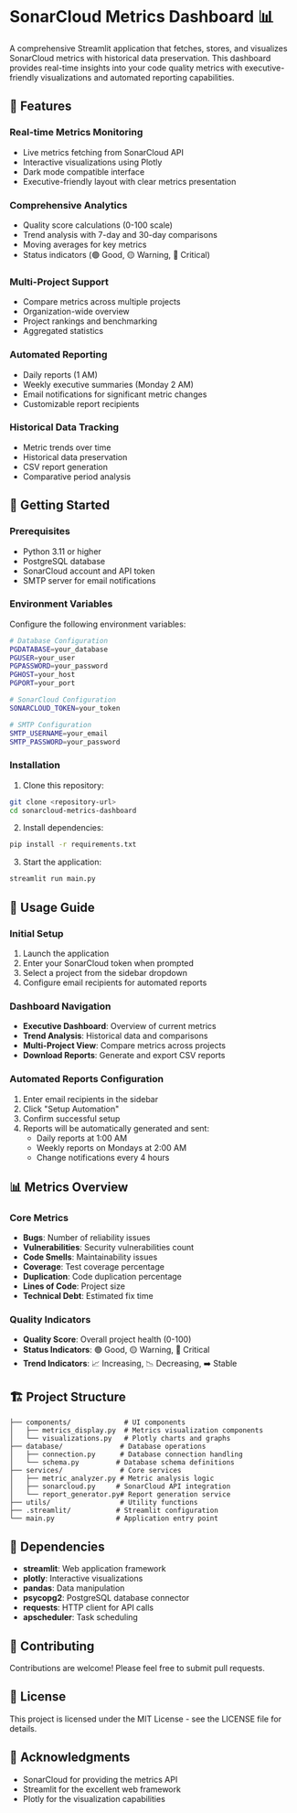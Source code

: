 # SonarCloud Metrics Dashboard 📊

A comprehensive Streamlit application that fetches, stores, and visualizes SonarCloud metrics with historical data preservation. This dashboard provides real-time insights into your code quality metrics with executive-friendly visualizations and automated reporting capabilities.

## 🌟 Features

### Real-time Metrics Monitoring
- Live metrics fetching from SonarCloud API
- Interactive visualizations using Plotly
- Dark mode compatible interface
- Executive-friendly layout with clear metrics presentation

### Comprehensive Analytics
- Quality score calculations (0-100 scale)
- Trend analysis with 7-day and 30-day comparisons
- Moving averages for key metrics
- Status indicators (🟢 Good, 🟡 Warning, 🔴 Critical)

### Multi-Project Support
- Compare metrics across multiple projects
- Organization-wide overview
- Project rankings and benchmarking
- Aggregated statistics

### Automated Reporting
- Daily reports (1 AM)
- Weekly executive summaries (Monday 2 AM)
- Email notifications for significant metric changes
- Customizable report recipients

### Historical Data Tracking
- Metric trends over time
- Historical data preservation
- CSV report generation
- Comparative period analysis

## 🚀 Getting Started

### Prerequisites
- Python 3.11 or higher
- PostgreSQL database
- SonarCloud account and API token
- SMTP server for email notifications

### Environment Variables
Configure the following environment variables:
```bash
# Database Configuration
PGDATABASE=your_database
PGUSER=your_user
PGPASSWORD=your_password
PGHOST=your_host
PGPORT=your_port

# SonarCloud Configuration
SONARCLOUD_TOKEN=your_token

# SMTP Configuration
SMTP_USERNAME=your_email
SMTP_PASSWORD=your_password
```

### Installation

1. Clone this repository:
```bash
git clone <repository-url>
cd sonarcloud-metrics-dashboard
```

2. Install dependencies:
```bash
pip install -r requirements.txt
```

3. Start the application:
```bash
streamlit run main.py
```

## 📱 Usage Guide

### Initial Setup
1. Launch the application
2. Enter your SonarCloud token when prompted
3. Select a project from the sidebar dropdown
4. Configure email recipients for automated reports

### Dashboard Navigation
- **Executive Dashboard**: Overview of current metrics
- **Trend Analysis**: Historical data and comparisons
- **Multi-Project View**: Compare metrics across projects
- **Download Reports**: Generate and export CSV reports

### Automated Reports Configuration
1. Enter email recipients in the sidebar
2. Click "Setup Automation"
3. Confirm successful setup
4. Reports will be automatically generated and sent:
   - Daily reports at 1:00 AM
   - Weekly reports on Mondays at 2:00 AM
   - Change notifications every 4 hours

## 📊 Metrics Overview

### Core Metrics
- **Bugs**: Number of reliability issues
- **Vulnerabilities**: Security vulnerabilities count
- **Code Smells**: Maintainability issues
- **Coverage**: Test coverage percentage
- **Duplication**: Code duplication percentage
- **Lines of Code**: Project size
- **Technical Debt**: Estimated fix time

### Quality Indicators
- **Quality Score**: Overall project health (0-100)
- **Status Indicators**: 🟢 Good, 🟡 Warning, 🔴 Critical
- **Trend Indicators**: 📈 Increasing, 📉 Decreasing, ➡️ Stable

## 🏗️ Project Structure
```
├── components/             # UI components
│   ├── metrics_display.py  # Metrics visualization components
│   └── visualizations.py   # Plotly charts and graphs
├── database/              # Database operations
│   ├── connection.py      # Database connection handling
│   └── schema.py         # Database schema definitions
├── services/              # Core services
│   ├── metric_analyzer.py # Metric analysis logic
│   ├── sonarcloud.py     # SonarCloud API integration
│   └── report_generator.py# Report generation service
├── utils/                 # Utility functions
├── .streamlit/           # Streamlit configuration
└── main.py               # Application entry point
```

## 📝 Dependencies
- **streamlit**: Web application framework
- **plotly**: Interactive visualizations
- **pandas**: Data manipulation
- **psycopg2**: PostgreSQL database connector
- **requests**: HTTP client for API calls
- **apscheduler**: Task scheduling

## 🤝 Contributing
Contributions are welcome! Please feel free to submit pull requests.

## 📄 License
This project is licensed under the MIT License - see the LICENSE file for details.

## 🙏 Acknowledgments
- SonarCloud for providing the metrics API
- Streamlit for the excellent web framework
- Plotly for the visualization capabilities
